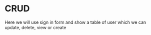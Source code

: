 # CRUD
Here we will use sign in form and show a table of user which we can update, delete, view or create
